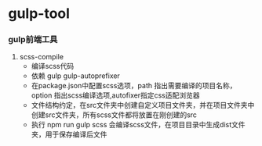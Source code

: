# gulp-tool
### gulp前端工具

1. scss-compile
    - 编译scss代码
    - 依赖 gulp gulp-autoprefixer
    - 在package.json中配置scss选项，path 指出需要编译的项目名称，option 指出scss编译选项,autofixer指定css适配浏览器
    - 文件结构约定，在src文件夹中创建自定义项目文件夹，并在项目文件夹中创建src文件夹，所有scss文件都将放置在刚创建的src
    - 执行 npm run gulp scss 会编译scss文件，在项目目录中生成dist文件夹，用于保存编译后文件



